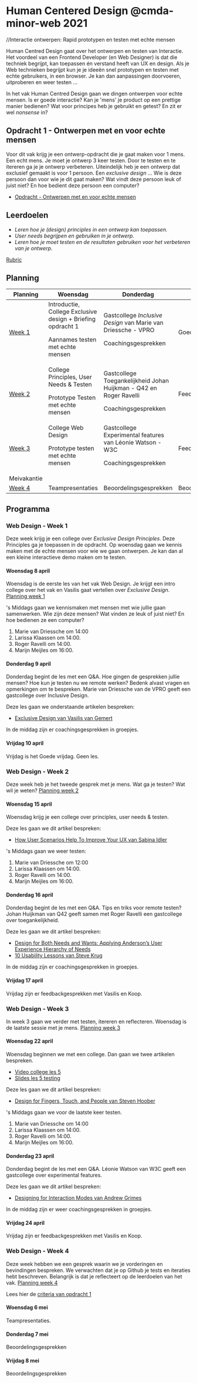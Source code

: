 # Human Centered Design @cmda-minor-web 2021
//Interactie ontwerpen: Rapid prototypen en testen met echte mensen

Human Centred Design gaat over het ontwerpen en testen van Interactie. Het voordeel van een Frontend Developer (en Web Designer) is dat die techniek begrijpt, kan toepassen én verstand heeft van UX en design. Als je Web technieken begrijpt kun je je ideeën snel prototypen en testen met echte gebruikers, in een browser. Je kan dan aanpassingen doorvoeren, uitproberen en weer testen ...

In het vak Human Centred Design gaan we dingen ontwerpen voor echte mensen. Is er goede interactie? Kan je 'mens' je product op een prettige manier bedienen? Wat voor principes heb je gebruikt en getest? En zit er wel _nonsense_ in?


## Opdracht 1 - Ontwerpen met en voor echte mensen
Voor dit vak krijg je een ontwerp-opdracht die je gaat maken voor 1 mens. Een echt mens. Je moet je ontwerp 3 keer testen. Door te testen en te itereren ga je je ontwerp verbeteren. Uiteindelijk heb je een ontwerp dat exclusief gemaakt is voor 1 persoon. Een _exclusive design_ ... Wie is deze persoon dan voor wie je dit gaat maken? Wat vindt deze persoon leuk of juist niet? En hoe bedient deze persoon een computer?

- [Opdracht - Ontwerpen met en voor echte mensen](Opdracht1.md)


## Leerdoelen
- _Leren hoe je (design) principles in een ontwerp kan toepassen._
- _User needs begrijpen en gebruiken in je ontwerp._
- _Leren hoe je moet testen en de resultaten gebruiken voor het verbeteren van je ontwerp._

[Rubric](https://docs.google.com/spreadsheets/d/1no32c9YyAP78VMcqfA5i5at2OrxP9ce1d8dVGnii4Vs/)



## Planning

| Planning  | Woensdag  |  Donderdag | Vrijdag  |
|---|---|---|---|
| <a href=#human-centred-design---week-1>Week 1</a>  | Introductie, College Exclusive design + Briefing opdracht 1 <p>Aannames testen met echte mensen| Gastcollege _Inclusive Design_ van Marie van Driessche - VPRO <p>Coachingsgesprekken | Goede vrijdag  |
| <a href=#human-centred-design---week-2>Week 2</a>  | College Principles, User Needs & Testen <p>Prototype Testen met echte mensen |  Gastcollege Toegankelijkheid Johan Huijkman - Q42 en Roger Ravelli <p>Coachingsgesprekken | Feedbackgesprekken  |
| <a href=#human-centred-design---week-3>Week 3</a>  | College Web Design <p>Prototype testen met echte mensen | Gastcollege Experimental features van Léonie Watson - W3C <p>Coachingsgesprekken  | Feedbackgesprekken  |
| Meivakantie |  |  |   |
| <a href=#human-centred-design---week-4>Week 4</a>  | Teampresentaties | Beoordelingsgesprekken  | Beoordelingsgesprekken  |




## Programma

### Web Design - Week 1
Deze week krijg je een college over _Exclusive Design Principles_. Deze Principles ga je toepassen in de opdracht. Op woensdag gaan we kennis maken met de echte mensen voor wie we gaan ontwerpen. Je kan dan al een kleine interactieve demo maken om te testen.


#### Woensdag 8 april
Woensdag is de eerste les van het vak Web Design. Je krijgt een intro college over het vak en Vasilis gaat vertellen over _Exclusive Design_. [Planning week 1](./slides/Week1.png)



's Middags gaan we kennismaken met mensen met wie jullie gaan samenwerken. Wie zijn deze mensen? Wat vinden ze leuk of juist niet? En hoe bedienen ze een computer?

1. Marie van Driessche om 14:00
2. Larissa Klaassen om 14:00.
3. Roger Ravelli om 14:00.
4. Marijn Meijles om 16:00.



#### Donderdag 9 april
Donderdag begint de les met een Q&A. Hoe gingen de gesprekken jullie mensen? Hoe kun je testen nu we remote werken? Bedenk alvast vragen en opmerkingen om te bespreken.
Marie van Driessche van de VPRO geeft een gastcollege over Inclusive Design.



Deze les gaan we onderstaande artikelen bespreken:
- [Exclusive Design van Vasilis van Gemert](https://exclusive-design.vasilis.nl/)


In de middag zijn er coachingsgesprekken in groepjes.

#### Vrijdag 10 april
Vrijdag is het Goede vrijdag. Geen les.




### Web Design - Week 2
Deze week heb je het tweede gesprek met je mens. Wat ga je testen? Wat wil je weten? [Planning week 2](./slides/Week2.png)



#### Woensdag 15 april
Woensdag krijg je een college over principles, user needs & testen.



Deze les gaan we dit artikel bespreken:
- [How User Scenarios Help To Improve Your UX van Sabina Idler](https://usabilla.com/blog/how-user-scenarios-help-to-improve-your-ux/)


's Middags gaan we weer testen:

1. Marie van Driessche om 12:00
2. Larissa Klaassen om 14:00.
3. Roger Ravelli om 14:00.
4. Marijn Meijles om 16:00.


#### Donderdag 16 april
Donderdag begint de les met een Q&A. Tips en triks voor remote testen?
Johan Huijkman van Q42 geeft samen met Roger Ravelli een gastcollege over toegankelijkheid.




Deze les gaan we dit artikel bespreken:
- [Design for Both Needs and Wants: Applying Anderson’s User Experience Hierarchy of Needs](https://thevisualcommunicationguy.com/2018/11/08/design-for-both-needs-and-wants-applying-andersons-user-experience-hierarchy-of-needs/)
-  [10 Usability Lessons van Steve Krug](https://www.uxbooth.com/articles/10-usability-lessons-from-steve-krugs-dont-make-me-think/)



In de middag zijn er coachingsgesprekken in groepjes.


#### Vrijdag 17 april
Vrijdag zijn er feedbackgesprekken met Vasilis en Koop.






### Web Design - Week 3
In week 3 gaan we verder met testen, itereren en reflecteren. Woensdag is de laatste sessie met je mens. [Planning week 3](./slides/Week3.png)


#### Woensdag 22 april
Woensdag beginnen we met een college. Dan gaan we twee artikelen bespreken.

- [Video college les 5](https://bongo-eu.youseeu.com/spa/external-player/76571/8d8196d48207008c2721657694963761/)
- [Slides les 5 testing](./slides/WD1920-Les5-testing.pdf)


Deze les gaan we dit artikel bespreken:
- [Design for Fingers, Touch, and People van Steven Hoober](https://www.uxmatters.com/mt/archives/2017/03/design-for-fingers-touch-and-people-part-1.php)



's Middags gaan we voor de laatste keer testen.

1. Marie van Driessche om 14:00
2. Larissa Klaassen om 14:00.
3. Roger Ravelli om 14:00.
4. Marijn Meijles om 16:00.


#### Donderdag 23 april
Donderdag begint de les met een Q&A.
<de>Léonie Watson van W3C geeft een gastcollege over experimental features.</del>




Deze les gaan we dit artikel bespreken:
- [Designing for Interaction Modes van Andrew Grimes](https://alistapart.com/article/designing-for-interaction-modes/)


In de middag zijn er weer coachingsgesprekken in groepjes.

#### Vrijdag 24 april
Vrijdag zijn er feedbackgesprekken met Vasilis en Koop.




### Web Design - Week 4

Deze week hebben we een gesprek waarin we je vorderingen en bevindingen bespreken. We verwachten dat je op Github je tests en iteraties hebt beschreven. Belangrijk is dat je reflecteert op de leerdoelen van het vak. [Planning week 4](./slides/Week4.png)

Lees hier de [criteria van opdracht 1](Opdracht1.md#criteria)

#### Woensdag 6 mei
Teampresentaties. 

#### Donderdag 7 mei
Beoordelingsgesprekken

#### Vrijdag 8 mei
Beoordelingsgesprekken





<!-- Add a link to your live demo in Github Pages 🌐-->

<!-- ☝️ replace this description with a description of your own work -->

<!-- replace the code in the /docs folder with your own, so you can showcase your work with GitHub Pages 🌍 -->

<!-- Add a nice poster image here at the end of the week, showing off your shiny frontend 📸 -->

<!-- Maybe a table of contents here? 📚 -->

<!-- How about a section that describes how to install this project? 🤓 -->

<!-- ...but how does one use this project? What are its features 🤔 -->

<!-- Maybe a checklist of done stuff and stuff still on your wishlist? ✅ -->

<!-- How about a license here? 📜 (or is it a licence?) 🤷 -->
